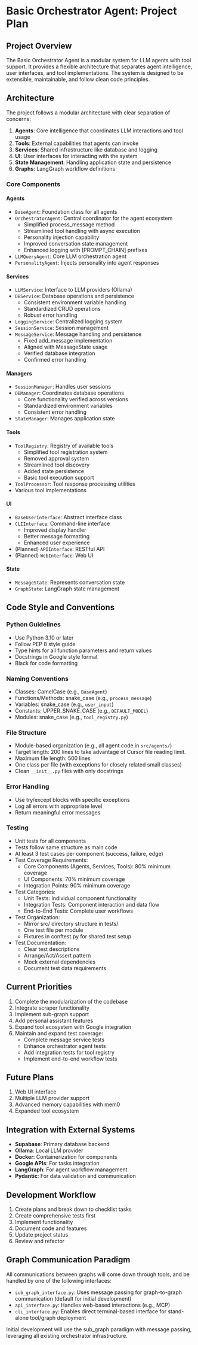 # Basic Orchestrator Agent: Project Plan

## Project Overview

The Basic Orchestrator Agent is a modular system for LLM agents with tool support. It provides a flexible architecture that separates agent intelligence, user interfaces, and tool implementations. The system is designed to be extensible, maintainable, and follow clean code principles.

## Architecture

The project follows a modular architecture with clear separation of concerns:

1. **Agents**: Core intelligence that coordinates LLM interactions and tool usage
2. **Tools**: External capabilities that agents can invoke
3. **Services**: Shared infrastructure like database and logging
4. **UI**: User interfaces for interacting with the system
5. **State Management**: Handling application state and persistence
6. **Graphs**: LangGraph workflow definitions

### Core Components

#### Agents
- `BaseAgent`: Foundation class for all agents
- `OrchestratorAgent`: Central coordinator for the agent ecosystem
  - Simplified process_message method
  - Streamlined tool handling with async execution
  - Personality injection capability
  - Improved conversation state management
  - Enhanced logging with [PROMPT_CHAIN] prefixes
- `LLMQueryAgent`: Core LLM orchestration agent
- `PersonalityAgent`: Injects personality into agent responses

#### Services
- `LLMService`: Interface to LLM providers (Ollama)
- `DBService`: Database operations and persistence
  - Consistent environment variable handling
  - Standardized CRUD operations
  - Robust error handling
- `LoggingService`: Centralized logging system
- `SessionService`: Session management
- `MessageService`: Message handling and persistence
  - Fixed add_message implementation
  - Aligned with MessageState usage
  - Verified database integration
  - Confirmed error handling

#### Managers
- `SessionManager`: Handles user sessions
- `DBManager`: Coordinates database operations
  - Core functionality verified across versions
  - Standardized environment variables
  - Consistent error handling
- `StateManager`: Manages application state

#### Tools
- `ToolRegistry`: Registry of available tools
  - Simplified tool registration system
  - Removed approval system
  - Streamlined tool discovery
  - Added state persistence
  - Basic tool execution support
- `ToolProcessor`: Tool response processing utilities
- Various tool implementations

#### UI
- `BaseUserInterface`: Abstract interface class
- `CLIInterface`: Command-line interface
  - Improved display handler
  - Better message formatting
  - Enhanced user experience
- (Planned) `APIInterface`: RESTful API
- (Planned) `WebInterface`: Web UI

#### State
- `MessageState`: Represents conversation state
- `GraphState`: LangGraph state management

## Code Style and Conventions

### Python Guidelines
- Use Python 3.10 or later
- Follow PEP 8 style guide
- Type hints for all function parameters and return values
- Docstrings in Google style format
- Black for code formatting

### Naming Conventions
- Classes: CamelCase (e.g., `BaseAgent`)
- Functions/Methods: snake_case (e.g., `process_message`)
- Variables: snake_case (e.g., `user_input`)
- Constants: UPPER_SNAKE_CASE (e.g., `DEFAULT_MODEL`)
- Modules: snake_case (e.g., `tool_registry.py`)

### File Structure
- Module-based organization (e.g., all agent code in `src/agents/`)
- Target length: 200 lines to take advantage of Cursor file reading limit.
- Maximum file length: 500 lines
- One class per file (with exceptions for closely related small classes)
- Clean `__init__.py` files with only docstrings

### Error Handling
- Use try/except blocks with specific exceptions
- Log all errors with appropriate level
- Return meaningful error messages

### Testing
- Unit tests for all components
- Tests follow same structure as main code
- At least 3 test cases per component (success, failure, edge)
- Test Coverage Requirements:
  - Core Components (Agents, Services, Tools): 80% minimum coverage
  - UI Components: 70% minimum coverage
  - Integration Points: 90% minimum coverage
- Test Categories:
  - Unit Tests: Individual component functionality
  - Integration Tests: Component interaction and data flow
  - End-to-End Tests: Complete user workflows
- Test Organization:
  - Mirror src/ directory structure in tests/
  - One test file per module
  - Fixtures in conftest.py for shared test setup
- Test Documentation:
  - Clear test descriptions
  - Arrange/Act/Assert pattern
  - Mock external dependencies
  - Document test data requirements

## Current Priorities

1. Complete the modularization of the codebase
2. Integrate scraper functionality
3. Implement sub-graph support
4. Add personal assistant features
5. Expand tool ecosystem with Google integration
6. Maintain and expand test coverage:
   - Complete message service tests
   - Enhance orchestrator agent tests
   - Add integration tests for tool registry
   - Implement end-to-end workflow tests

## Future Plans

1. Web UI interface
2. Multiple LLM provider support
3. Advanced memory capabilities with mem0
4. Expanded tool ecosystem

## Integration with External Systems

- **Supabase**: Primary database backend
- **Ollama**: Local LLM provider
- **Docker**: Containerization for components
- **Google APIs**: For tasks integration
- **LangGraph**: For agent workflow management
- **Pydantic**: For data validation and communication

## Development Workflow

1. Create plans and break down to checklist tasks
2. Create comprehensive tests first
3. Implement functionality
4. Document code and features
5. Update project status
6. Review and refactor

## Graph Communication Paradigm

All communications between graphs will come down through tools, and be handled by one of the following interfaces:
- `sub_graph_interface.py`: Uses message passing for graph-to-graph communication (default for initial development)
- `api_interface.py`: Handles web-based interactions (e.g., MCP)
- `cli_interface.py`: Enables direct terminal-based interface for stand-alone tool/graph deployment

Initial development will use the sub_graph paradigm with message passing, leveraging all existing orchestrator infrastructure.
